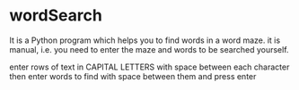 # wordSearch
It is a Python program which helps you to find words in a word maze.
it is manual, i.e. you need to enter the maze and words to be searched yourself.

enter rows of text in CAPITAL LETTERS with space between each character 
then enter words to find with space between them and press enter
